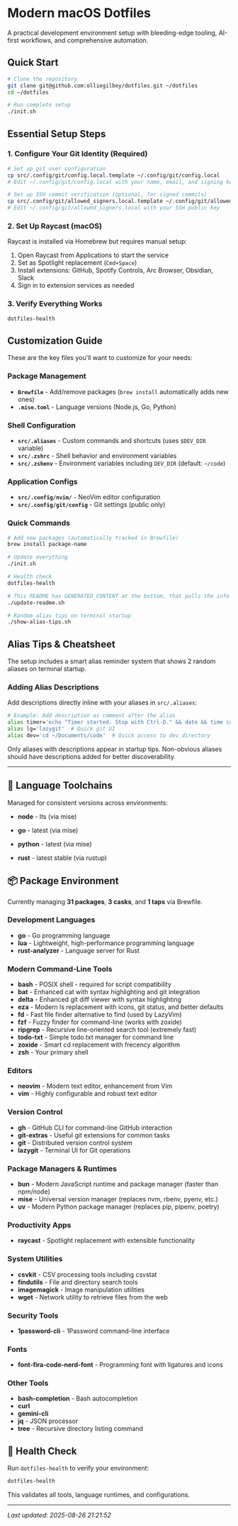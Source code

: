# Modern macOS Dotfiles

A practical development environment setup with bleeding-edge tooling, AI-first workflows, and comprehensive automation.

## Quick Start

```bash
# Clone the repository
git clone git@github.com:olliegilbey/dotfiles.git ~/dotfiles
cd ~/dotfiles

# Run complete setup
./init.sh
```

## Essential Setup Steps

### 1. Configure Your Git Identity (Required)

```bash
# Set up git user configuration
cp src/.config/git/config.local.template ~/.config/git/config.local
# Edit ~/.config/git/config.local with your name, email, and signing key

# Set up SSH commit verification (optional, for signed commits)
cp src/.config/git/allowed_signers.local.template ~/.config/git/allowed_signers.local
# Edit ~/.config/git/allowed_signers.local with your SSH public key
```

### 2. Set Up Raycast (macOS)

Raycast is installed via Homebrew but requires manual setup:

1. Open Raycast from Applications to start the service
2. Set as Spotlight replacement (`Cmd+Space`)  
3. Install extensions: GitHub, Spotify Controls, Arc Browser, Obsidian, Slack
4. Sign in to extension services as needed

### 3. Verify Everything Works

```bash
dotfiles-health
```

## Customization Guide

These are the key files you'll want to customize for your needs:

### Package Management
- **`Brewfile`** - Add/remove packages (`brew install` automatically adds new ones)
- **`.mise.toml`** - Language versions (Node.js, Go, Python)

### Shell Configuration
- **`src/.aliases`** - Custom commands and shortcuts (uses `$DEV_DIR` variable)
- **`src/.zshrc`** - Shell behavior and environment variables
- **`src/.zshenv`** - Environment variables including `DEV_DIR` (default: `~/code`)

### Application Configs
- **`src/.config/nvim/`** - NeoVim editor configuration
- **`src/.config/git/config`** - Git settings (public only)

### Quick Commands
```bash
# Add new packages (automatically tracked in Brewfile)
brew install package-name

# Update everything
./init.sh

# Health check
dotfiles-health

# This README has GENERATED_CONTENT at the bottom, that pulls the info on your env. Regenerate with:
./update-readme.sh

# Random alias tips on terminal startup
./show-alias-tips.sh
```

## Alias Tips & Cheatsheet

The setup includes a smart alias reminder system that shows 2 random aliases on terminal startup.

### Adding Alias Descriptions
Add descriptions directly inline with your aliases in `src/.aliases`:

```bash
# Example: Add description as comment after the alias
alias timer='echo "Timer started. Stop with Ctrl-D." && date && time cat && date'  # Simple command-line timer
alias lg='lazygit'  # Quick git UI
alias dev='cd ~/Documents/code'  # Quick access to dev directory
```

Only aliases with descriptions appear in startup tips. Non-obvious aliases should have descriptions added for better discoverability.

---

<!-- GENERATED_CONTENT_STARTS_HERE -->

## 🔧 Language Toolchains

Managed for consistent versions across environments:

- **node** - lts (via mise)
- **go** - latest (via mise)
- **python** - latest (via mise)

- **rust** - latest stable (via rustup)

## 📦 Package Environment

Currently managing **31 packages**, **3 casks**, and **1 taps** via Brewfile.

### Development Languages

- **go** - Go programming language
- **lua** - Lightweight, high-performance programming language
- **rust-analyzer** - Language server for Rust

### Modern Command-Line Tools

- **bash** - POSIX shell - required for script compatibility
- **bat** - Enhanced cat with syntax highlighting and git integration
- **delta** - Enhanced git diff viewer with syntax highlighting
- **eza** - Modern ls replacement with icons, git status, and better defaults
- **fd** - Fast file finder alternative to find (used by LazyVim)
- **fzf** - Fuzzy finder for command-line (works with zoxide)
- **ripgrep** - Recursive line-oriented search tool (extremely fast)
- **todo-txt** - Simple todo.txt manager for command line
- **zoxide** - Smart cd replacement with frecency algorithm
- **zsh** - Your primary shell

### Editors

- **neovim** - Modern text editor, enhancement from Vim
- **vim** - Highly configurable and robust text editor

### Version Control

- **gh** - GitHub CLI for command-line GitHub interaction
- **git-extras** - Useful git extensions for common tasks
- **git** - Distributed version control system
- **lazygit** - Terminal UI for Git operations

### Package Managers & Runtimes

- **bun** - Modern JavaScript runtime and package manager (faster than npm/node)
- **mise** - Universal version manager (replaces nvm, rbenv, pyenv, etc.)
- **uv** - Modern Python package manager (replaces pip, pipenv, poetry)

### Productivity Apps

- **raycast** - Spotlight replacement with extensible functionality

### System Utilities

- **csvkit** - CSV processing tools including csvstat
- **findutils** - File and directory search tools
- **imagemagick** - Image manipulation utilities
- **wget** - Network utility to retrieve files from the web

### Security Tools

- **1password-cli** - 1Password command-line interface

### Fonts

- **font-fira-code-nerd-font** - Programming font with ligatures and icons

### Other Tools

- **bash-completion** - Bash autocompletion
- **curl**
- **gemini-cli**
- **jq** - JSON processor
- **tree** - Recursive directory listing command

## 🏥 Health Check

Run `dotfiles-health` to verify your environment:

```bash
dotfiles-health
```

This validates all tools, language runtimes, and configurations.

---

*Last updated: 2025-08-26 21:21:52*
